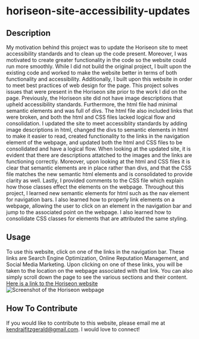 # horiseon-site-accessibility-updates

## Description

My motivation behind this project was to update the Horiseon site to meet accessibility standards and to clean up the code present. Moreover, I was motivated to create greater functionality in the code so the website could run more smoothly. While I did not build the original project, I built upon the existing code and worked to make the website better in terms of both functionality and accessibility. Additionally, I built upon this website in order to meet best practices of web design for the page. This project solves issues that were present in the Horiseon site prior to the work I did on the page. Previously, the Horiseon site did not have image descriptions that upheld accessibility standards. Furthermore, the html file had minimal semantic elements and was full of divs. The html file also included links that were broken, and both the html and CSS files lacked logical flow and consolidation. I updated the site to meet accessiblity standards by adding image descriptions in html, changed the divs to semantic elements in html to make it easier to read, created functionality to the links in the navigation element of the webpage, and updated both the html and CSS files to be consolidated and have a logical flow. When looking at the updated site, it is evident that there are descriptions attatched to the images and the links are functioning correctly. Moreover, upon looking at the html and CSS files it is clear that semantic elements are in place rather than divs, and that the CSS file matches the new semantic html elements and is consolidated to provide clarity as well. Lastly, I provided comments to the CSS file which explain how those classes effect the elements on the webpage. Throughout this project, I learned new semantic elements for html such as the nav element for navigation bars. I also learned how to properly link elements on a webpage, allowing the user to click on an element in the navigation bar and jump to the associated point on the webpage. I also learned how to consolidate CSS classes for elements that are attributed the same styling. 

## Usage
To use this website, click on one of the links in the navigation bar. These links are Search Engine Optimization, Online Reputation Management, and Social Media Marketing. Upon clicking on one of these links, you will be taken to the location on the webpage associated with that link. You can also simply scroll down the page to see the various sections and their content.
[Here is a link to the Horiseon website](https://kendrafitzgerald.github.io/horiseon-site-accessibility-updates/)
![Screenshot of the Horiseon webpage](./assets/images/horiseon-site.png)


## How To Contribute
If you would like to contribute to this website, please email me at kendrajfitzgerald@gmail.com. I would love to connect!